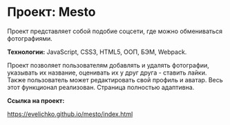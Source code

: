 # **Проект: Mesto**

Проект представляет собой подобие соцсети, где можно обмениваться фотографиями.

**Технологии:** JavaScript, CSS3, HTML5, ООП, БЭМ, Webpack.

Проект позволяет пользователям добавлять и удалять фотографии, указывать их название, оценивать их у друг друга - ставить лайки. Также пользователь может редактировать свой профиль и аватар. Весь этот функционал реализован. Страница полностью адаптивна. 

**Ссылка на проект:**

https://evelichko.github.io/mesto/index.html
